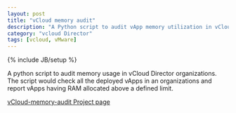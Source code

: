 ```yaml
---
layout: post
title: "vCloud memory audit"
description: "A Python script to audit vApp memory utilization in vCloud Director"
category: "vcloud Director"
tags: [vcloud, vMware]
---
```

{% include JB/setup %}

A python script to audit memory usage in vCloud Director organizations. The script would check all the deployed vApps in an organizations and report vApps having RAM allocated above a defined limit.

[vCloud-memory-audit Project page](https://github.com/manubalasree/vcloud-memory-audit)
